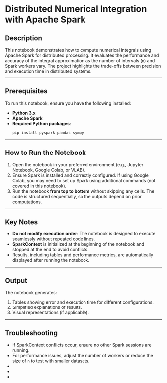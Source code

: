 # Distributed Numerical Integration with Apache Spark

## Description
This notebook demonstrates how to compute numerical integrals using Apache Spark for distributed processing. It evaluates the performance and accuracy of the integral approximation as the number of intervals (`n`) and Spark workers vary. The project highlights the trade-offs between precision and execution time in distributed systems.

---

## Prerequisites
To run this notebook, ensure you have the following installed:
- **Python 3.x**
- **Apache Spark**
- **Required Python packages**:
  ```bash
  pip install pyspark pandas sympy
  ```

---

## How to Run the Notebook
1. Open the notebook in your preferred environment (e.g., Jupyter Notebook, Google Colab, or VLAB).
2. Ensure Spark is installed and correctly configured. If using Google Colab, you may need to set up Spark using additional commands (not covered in this notebook).
3. Run the notebook **from top to bottom** without skipping any cells. The code is structured sequentially, so the outputs depend on prior computations.

---

## Key Notes
- **Do not modify execution order**: The notebook is designed to execute seamlessly without repeated code lines.
- **SparkContext** is initialized at the beginning of the notebook and stopped at the end to avoid conflicts.
- Results, including tables and performance metrics, are automatically displayed after running the notebook.

---

## Output
The notebook generates:
1. Tables showing error and execution time for different configurations.
2. Simplified explanations of results.
3. Visual representations (if applicable).

---

## Troubleshooting
- If SparkContext conflicts occur, ensure no other Spark sessions are running.
- For performance issues, adjust the number of workers or reduce the size of `n` to test with smaller datasets.
-
-
-
